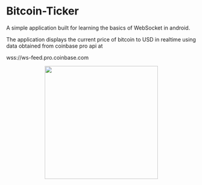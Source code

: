 
# Bitcoin-Ticker

A simple application built for learning the basics of WebSocket in android.

The application displays the current price of bitcoin to USD in realtime using data obtained from coinbase pro api at 

wss://ws-feed.pro.coinbase.com

<p align="center"><img src="https://user-images.githubusercontent.com/60139290/116867257-b3200980-ac04-11eb-92d3-61419a82c3ab.png" width="300"/></p>
